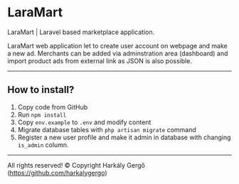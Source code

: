 # LaraMart
LaraMart | Laravel based marketplace application.

LaraMart web application let to create user account on webpage and make a new ad. Merchants can be added via adminstration area (dashboard) and import product ads from external link as JSON is also possible.

---

## How to install?

1. Copy code from GitHub
2. Run `npm install`
3. Copy `env.example` to `.env` and modify content
4. Migrate database tables with `php artisan migrate` command
5. Register a new user profile and make it admin in database with changing `is_admin` column.

---

All rights reserved! &copy; Copyright Harkály Gergő (https://github.com/harkalygergo)
